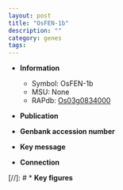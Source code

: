 ```yaml
---
layout: post
title: "OsFEN-1b"
description: ""
category: genes
tags: 
---
```


* **Information**  
    + Symbol: OsFEN-1b  
    + MSU: None  
    + RAPdb: [Os03g0834000](http://rapdb.dna.affrc.go.jp/viewer/gbrowse_details/irgsp1?name=Os03g0834000)  

* **Publication**  

* **Genbank accession number**  

* **Key message**  

* **Connection**  

[//]: # * **Key figures**  



